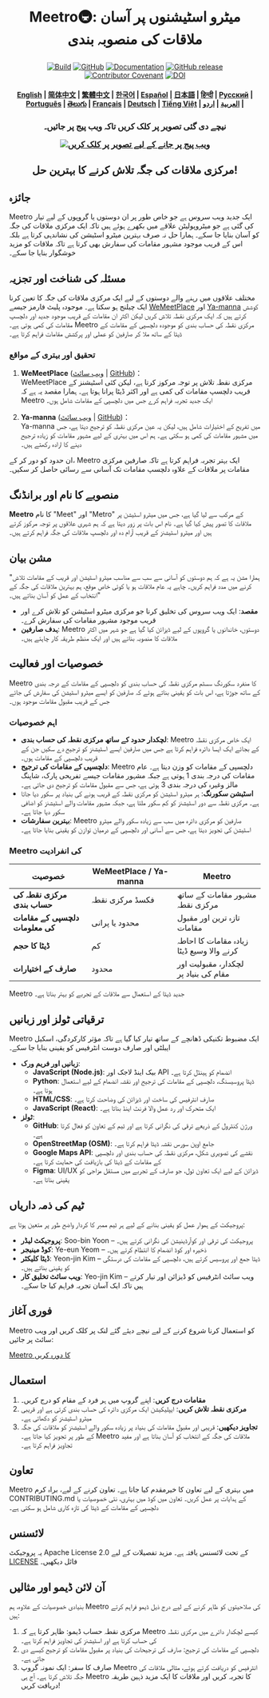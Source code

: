 <!---
کاپی رائٹ 2020 The HuggingFace Team. تمام حقوق محفوظ ہیں۔

یہ دستاویز Apache License, Version 2.0 (جسے "لائسنس" کہا جاتا ہے) کے تحت لائسنس یافتہ ہے۔ لائسنس میں بیان کردہ صورتوں کے علاوہ، آپ اس فائل کا استعمال نہیں کر سکتے۔ لائسنس کی ایک کاپی نیچے دیئے گئے لنک پر دستیاب ہے:

    http://www.apache.org/licenses/LICENSE-2.0

اگر لاگو قانون یا تحریری طور پر اتفاق نہ ہو تو، لائسنس کے تحت تقسیم کردہ سافٹ ویئر بغیر کسی وارنٹی کے فراہم کیا جاتا ہے۔ لائسنس میں خاص حقوق اور شرائط کے بارے میں معلومات کے لیے لائسنس ملاحظہ کریں۔
-->

<h1 align="center">
    <p>Meetro🚇: میٹرو اسٹیشنوں پر آسان ملاقات کی منصوبہ بندی</p>
</h1>

<p align="center">
    <a href="https://circleci.com/gh/huggingface/transformers"><img alt="Build" src="https://img.shields.io/circleci/build/github/huggingface/transformers/main"></a>
    <a href="https://github.com/huggingface/transformers/blob/main/LICENSE"><img alt="GitHub" src="https://img.shields.io/github/license/huggingface/transformers.svg?color=blue"></a>
    <a href="https://huggingface.co/docs/transformers/index"><img alt="Documentation" src="https://img.shields.io/website/http/huggingface.co/docs/transformers/index.svg?down_color=red&down_message=offline&up_message=online"></a>
    <a href="https://github.com/huggingface/transformers/releases"><img alt="GitHub release" src="https://img.shields.io/github/release/huggingface/transformers.svg"></a>
    <a href="https://github.com/huggingface/transformers/blob/main/CODE_OF_CONDUCT.md"><img alt="Contributor Covenant" src="https://img.shields.io/badge/Contributor%20Covenant-v2.0%20adopted-ff69b4.svg"></a>
    <a href="https://zenodo.org/badge/latestdoi/155220641"><img src="https://zenodo.org/badge/155220641.svg" alt="DOI"></a>
</p>

<h4 align="center">
    <p>
        <a href="https://github.com/Jineeary/meetro/blob/main/README.md">English</a> |
        <a href="https://github.com/Jineeary/meetro/blob/main/language/README_chinese(simplified).md">简体中文</a> |
        <a href="https://github.com/Jineeary/meetro/blob/main/language/README_chinese(traditional).md">繁體中文</a> |
        <a href="https://github.com/Jineeary/meetro/blob/main/language/README_korean.md">한국어</a> |
        <a href="https://github.com/Jineeary/meetro/blob/main/language/README_spanish.md">Español</a> |
        <a href="https://github.com/Jineeary/meetro/blob/main/language/README_japanese.md">日本語</a> |
        <a href="https://github.com/Jineeary/meetro/blob/main/language/README_hindi.md">हिन्दी</a> |
        <a href="https://github.com/Jineeary/meetro/blob/main/language/README_russian.md">Русский</a> |
        <a href="https://github.com/Jineeary/meetro/blob/main/language/README_portuguese.md">Рortuguês</a> |
        <a href="https://github.com/Jineeary/meetro/blob/main/language/README_telugu.md">తెలుగు</a> |
        <a href="https://github.com/Jineeary/meetro/blob/main/language/README_french.md">Français</a> |
        <a href="https://github.com/Jineeary/meetro/blob/main/language/README_german.md">Deutsch</a> |
        <a href="https://github.com/Jineeary/meetro/blob/main/language/README_vietnamese.md">Tiếng Việt</a> |
        <a href="https://github.com/Jineeary/meetro/blob/main/language/README_urd.md">العربية</a> |
        <a href="https://github.com/Jineeary/meetro/blob/main/language/README_arabic.md">اردو</a> |
    </p>
</h4>

<h3 align="center">
    <p>نیچے دی گئی تصویر پر کلک کریں تاکہ ویب پیج پر جائیں۔</p>
    <a href="http://127.0.0.1:5500">
        <img src="https://github.com/Jineeary/meetro/blob/main/image/img_subway_modified.jpg" alt="ویب پیج پر جانے کے لیے تصویر پر کلک کریں">
    </a>
</h3>

<h2 align="center">
    <p>مرکزی ملاقات کی جگہ تلاش کرنے کا بہترین حل!</p>
</h2>

## جائزہ
Meetro ایک جدید ویب سروس ہے جو خاص طور پر ان دوستوں یا گروپوں کے لیے تیار کی گئی ہے جو میٹروپولیٹن علاقے میں بکھرے ہوئے ہیں تاکہ ایک مرکزی ملاقات کی جگہ کو آسان بنایا جا سکے۔ ہمارا حل نہ صرف بہترین میٹرو اسٹیشن کی نشاندہی کرتا ہے بلکہ اس کے قریب موجود مشہور مقامات کی سفارش بھی کرتا ہے تاکہ ملاقات کو مزید خوشگوار بنایا جا سکے۔

## مسئلہ کی شناخت اور تجزیہ
مختلف علاقوں میں رہنے والے دوستوں کے لیے ایک مرکزی ملاقات کی جگہ کا تعین کرنا ایک چیلنج ہو سکتا ہے۔ موجودہ پلیٹ فارمز جیسے [WeMeetPlace](https://wemeetplace.com) اور [Ya-manna](https://ya-manna.com) کوشش کرتے ہیں کہ ایک مرکزی نقطہ تلاش کریں لیکن اکثر ان مقامات کے قریب موجود جدید اور دلچسپ مقامات کی کمی ہوتی ہے۔ Meetro مرکزی نقطہ کی حساب بندی کو موجودہ دلچسپی کے مقامات کے ڈیٹا کے ساتھ ملا کر صارفین کو عملی اور پرکشش مقامات فراہم کرتا ہے۔

### تحقیق اور بہتری کے مواقع
1. **WeMeetPlace** ([ویب سائٹ](https://wemeetplace.com) | [GitHub](https://github.com/we-meetting/weMeet-frontend))：  
   WeMeetPlace مرکزی نقطہ تلاش پر توجہ مرکوز کرتا ہے، لیکن کئی اسٹیشنز کے قریب دلچسپ مقامات کی کمی ہے اور اکثر ڈیٹا پرانا ہوتا ہے۔ ہمارا مقصد یہ ہے کہ Meetro ایک جدید تجربہ فراہم کرے جس میں دلچسپی کے مقامات شامل ہوں۔

2. **Ya-manna** ([ویب سائٹ](https://ya-manna.com) | [GitHub](https://github.com/mandooro/YaManNa))：  
   Ya-manna میں تفریح کے اختیارات شامل ہیں، لیکن یہ عین مرکزی نقطہ کو ترجیح دیتا ہے، جس میں مشہور مقامات کی کمی ہو سکتی ہے۔ ہم اس میں بہتری کے لیے مشہور مقامات کو زیادہ ترجیح دینے کا ارادہ رکھتے ہیں۔

ان حدود کو دور کر کے، Meetro ایک بہتر تجربہ فراہم کرتا ہے تاکہ صارفین مرکزی مقامات پر ملاقات کے علاوہ دلچسپ مقامات تک آسانی سے رسائی حاصل کر سکیں۔

## منصوبے کا نام اور برانڈنگ
**Meetro** کا نام "Meet" اور "Metro" کے مرکب سے لیا گیا ہے، جس میں میٹرو اسٹیشن پر ملاقات کا تصور پیش کیا گیا ہے۔ نام اس بات پر زور دیتا ہے کہ ہم شہری علاقوں پر توجہ مرکوز کرتے ہیں اور میٹرو اسٹیشنز کے قریب آرام دہ اور دلچسپ ملاقات کی جگہ فراہم کرتے ہیں۔

## مشن بیان
"ہمارا مشن یہ ہے کہ ہم دوستوں کو آسانی سے سب سے مناسب میٹرو اسٹیشن اور قریب کے مقامات تلاش کرنے میں مدد فراہم کریں۔ چاہے یہ عام ملاقات ہو یا کوئی خاص موقع، ہم بہترین ملاقات کی جگہ کے انتخاب کے عمل کو آسان بناتے ہیں۔"

- **مقصد**: ایک ویب سروس کی تخلیق کرنا جو مرکزی میٹرو اسٹیشن کو تلاش کرے اور قریب موجود مشہور مقامات کی سفارش کرے۔
- **ہدف صارفین**: Meetro دوستوں، خاندانوں یا گروپوں کے لیے ڈیزائن کیا گیا ہے جو شہر میں اکثر ملاقات کا منصوبہ بناتے ہیں اور ایک منظم طریقہ کار چاہتے ہیں۔

## خصوصیات اور فعالیت
Meetro کا منفرد سکورنگ سسٹم مرکزی نقطہ کی حساب بندی کو دلچسپی کے مقامات کے درجہ بندی کے ساتھ جوڑتا ہے، اس بات کو یقینی بناتے ہوئے کہ صارفین کو ایسے میٹرو اسٹیشن کی سفارش کی جائے جس کے قریب مقبول مقامات موجود ہوں۔

### اہم خصوصیات
- **لچکدار حدود کے ساتھ مرکزی نقطہ کی حساب بندی**: Meetro ایک خاص مرکزی نقطہ کے بجائے ایک ایسا دائرہ فراہم کرتا ہے جس میں صارفین ایسے اسٹیشنز کو ترجیح دے سکیں جن کے قریب دلچسپی کے مقامات ہوں۔
- **دلچسپی کے مقامات کی ترجیح**: Meetro دلچسپی کے مقامات کو وزن دیتا ہے۔ عام مقامات کی درجہ بندی 1 ہوتی ہے جبکہ مشہور مقامات جیسے تفریحی پارک، شاپنگ مالز وغیرہ کی درجہ بندی 3 ہوتی ہے، جس سے مقبول مقامات کو ترجیح دی جاتی ہے۔
- **اسٹیشن سکورنگ**: ہر میٹرو اسٹیشن کو مرکزی نقطہ کے قریب ہونے کی بنیاد پر سکور دیا جاتا ہے۔ مرکزی نقطہ سے دور اسٹیشنز کو کم سکور ملتا ہے، جبکہ مشہور مقامات والے اسٹیشنز کو اضافی سکور دیا جاتا ہے۔
- **بہترین سفارشات**: Meetro صارفین کو مرکزی دائرہ میں سب سے زیادہ سکور والے میٹرو اسٹیشن کی تجویز دیتا ہے، جس سے آسانی اور دلچسپی کے درمیان توازن کو یقینی بنایا جاتا ہے۔

### Meetro کی انفرادیت
| خصوصیت                           | WeMeetPlace / Ya-manna                  | Meetro                                     |
|-----------------------------------|-----------------------------------------|--------------------------------------------|
| **مرکزی نقطہ کی حساب بندی**           | فکسڈ مرکزی نقطہ                          | مشہور مقامات کے ساتھ مرکزی نقطہ          |
| **دلچسپی کے مقامات کی معلومات**         | محدود یا پرانی                     | تازہ ترین اور مقبول مقامات             |
| **ڈیٹا کا حجم**                    | کم                                   | زیادہ مقامات کا احاطہ کرنے والا وسیع ڈیٹا   |
| **صارف کے اختیارات**                   | محدود                                 | لچکدار، مقبولیت اور مقام کی بنیاد پر | 

Meetro جدید ڈیٹا کے استعمال سے ملاقات کے تجربے کو بہتر بناتا ہے۔

## ترقیاتی ٹولز اور زبانیں
Meetro ایک مضبوط تکنیکی ڈھانچے کے ساتھ تیار کیا گیا ہے تاکہ مؤثر کارکردگی، اسکیل ایبلٹی اور صارف دوست انٹرفیس کو یقینی بنایا جا سکے۔

- **زبانیں اور فریم ورک**:
  - **JavaScript (Node.js)**: بیک اینڈ لاجک اور API انضمام کو ہینڈل کرتا ہے۔
  - **Python**: ڈیٹا پروسیسنگ، دلچسپی کے مقامات کی ترجیح اور نقشہ انضمام کے لیے استعمال ہوتا ہے۔
  - **HTML/CSS**: صارف انٹرفیس کی ساخت اور ڈیزائن کی وضاحت کرتا ہے۔
  - **JavaScript (React)**: ایک متحرک اور رد عمل والا فرنٹ اینڈ بناتا ہے۔
- **ٹولز**:
  - **GitHub**: ورژن کنٹرول کے ذریعے ترقی کی نگرانی کرتا ہے اور ٹیم کے تعاون کو فعال کرتا ہے۔
  - **OpenStreetMap (OSM)**: جامع اوپن سورس نقشہ ڈیٹا فراہم کرتا ہے۔
  - **Google Maps API**: نقشے کی تصویری شکل، مرکزی نقطہ کی حساب بندی اور دلچسپی کے مقامات کے ڈیٹا کی بازیافت کی حمایت کرتا ہے۔
  - **Figma**: UI/UX ڈیزائن کے لیے ایک تعاون ٹول، جو صارف کے تجربے میں مستقل مزاجی کو یقینی بناتا ہے۔

## ٹیم کی ذمہ داریاں
پروجیکٹ کے ہموار عمل کو یقینی بنانے کے لیے ہر ٹیم ممبر کا کردار واضح طور پر متعین ہوتا ہے:

- **پروجیکٹ لیڈر**: Soo-bin Yoon – پروجیکٹ کی ترقی اور کوآرڈینیشن کی نگرانی کرتے ہیں۔
- **کوڈ مینیجر**: Ye-eun Yeom – ذخیرہ اور کوڈ انضمام کا انتظام کرتے ہیں۔
- **ڈیٹا کلیکٹر**: Yeon-jin Kim – ڈیٹا جمع اور پروسیس کرتے ہیں، دلچسپی کے مقامات کی درستگی کو یقینی بناتے ہیں۔
- **ویب سائٹ تخلیق کار**: Yeo-jin Kim – ویب سائٹ انٹرفیس کو ڈیزائن اور تیار کرتے ہیں تاکہ ایک آسان تجربہ فراہم کیا جا سکے۔

## فوری آغاز
Meetro کو استعمال کرنا شروع کرنے کے لیے نیچے دیئے گئے لنک پر کلک کریں اور ویب سائٹ پر جائیں:

[Meetro کا دورہ کریں](http://localhost:3000)

## استعمال
1. **مقامات درج کریں**: اپنے گروپ میں ہر فرد کے مقام کو درج کریں۔
2. **مرکزی نقطہ تلاش کریں**: ایپلیکیشن ایک مرکزی دائرہ کی حساب بندی کرتی ہے اور قریبی میٹرو اسٹیشنز کو دکھاتی ہے۔
3. **تجاویز دیکھیں**: قریبی اور مقبول مقامات کی بنیاد پر زیادہ سکور والے اسٹیشنز کو ملاقات کی جگہ کے طور پر تجویز کیا جاتا ہے۔
Meetro ملاقات کی جگہ کے انتخاب کو آسان بناتا ہے اور مفید تجاویز فراہم کرتا ہے۔

## تعاون
Meetro میں بہتری کے لیے تعاون کا خیرمقدم کیا جاتا ہے۔ تعاون کرنے کے لیے، براہ کرم CONTRIBUTING.md کے ہدایات پر عمل کریں۔ تعاون میں کوڈ میں بہتری، نئی خصوصیات یا دلچسپی کے مقامات کے ڈیٹا کی تازہ کاری شامل ہو سکتی ہے۔

## لائسنس
یہ پروجیکٹ Apache License 2.0 کے تحت لائسنس یافتہ ہے۔ مزید تفصیلات کے لیے [LICENSE](https://github.com/Jineeary/meetro/blob/main/LICENSE) فائل دیکھیں۔

## آن لائن ڈیمو اور مثالیں
بنیادی خصوصیات کے علاوہ، ہم Meetro کی صلاحیتوں کو ظاہر کرنے کے لیے درج ذیل ڈیمو فراہم کرتے ہیں:

1. مرکزی نقطہ حساب ڈیمو: ظاہر کرتا ہے کہ Meetro کیسے لچکدار دائرے میں مرکزی نقطہ کی حساب کرتا ہے اور اسٹیشنز کی تجاویز فراہم کرتا ہے۔
2. دلچسپی کے مقامات کی ترجیح: صارف کی ترجیحات کی بنیاد پر مقبول مقامات کو ترجیح کیسے دی جاتی ہے۔
3. صارف کا سفر: ایک نمونہ گروپ Meetro انٹرفیس کو دریافت کرتے ہوئے، مثالی ملاقات کی جگہ تلاش کرتا ہے۔
آج ہی Meetro کا تجربہ کریں اور ملاقات کا ایک مزید ذہین طریقہ دریافت کریں!
